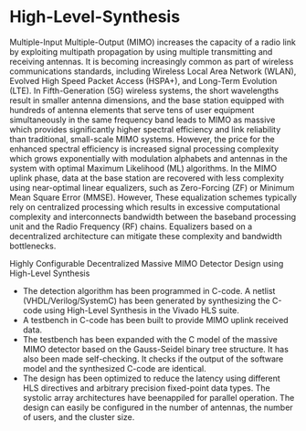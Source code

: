 # High-Level-Synthesis

Multiple-Input Multiple-Output (MIMO) increases the capacity of a radio link by exploiting multipath propagation by using multiple transmitting and receiving antennas. It is becoming increasingly common as part of wireless communications standards, including Wireless Local Area Network (WLAN), Evolved High Speed Packet Access (HSPA+),
and Long-Term Evolution (LTE). In Fifth-Generation (5G) wireless systems, the short wavelengths result in smaller antenna dimensions, and the base station equipped with hundreds of antenna elements that serve tens of user equipment simultaneously in the same frequency band leads to MIMO as massive which provides significantly higher spectral efficiency and link reliability than traditional, small-scale MIMO systems. However, the price for the enhanced spectral efficiency is increased signal processing complexity which grows exponentially with modulation alphabets and antennas in the system with optimal Maximum Likelihood (ML) algorithms. In the MIMO uplink phase, data at the base station are recovered with less complexity using near-optimal linear equalizers, such as Zero-Forcing (ZF) or Minimum Mean Square Error (MMSE). However, These equalization schemes typically rely on centralized processing which results in excessive computational complexity and interconnects bandwidth between the baseband processing unit and the Radio Frequency (RF) chains. Equalizers based on a decentralized architecture can mitigate these complexity and bandwidth bottlenecks.

Highly Configurable Decentralized Massive MIMO Detector Design using High-Level Synthesis

* The detection algorithm has been programmed in C-code. A netlist (VHDL/Verilog/SystemC) has been generated by synthesizing the C-code using High-Level Synthesis in the Vivado HLS suite.
* A testbench in C-code has been built to provide MIMO uplink received data.
* The testbench has been expanded with the C model of the massive MIMO detector based on the Gauss-Seidel binary tree structure. It has also been made self-checking. It checks if the output of the software model and the synthesized C-code are identical.
* The design has been optimized to reduce the latency using different HLS directives and arbitrary precision fixed-point data types. The systolic array architectures have beenappiled for parallel operation. The design can easily be configured in the number of antennas, the number of users, and the cluster size.
